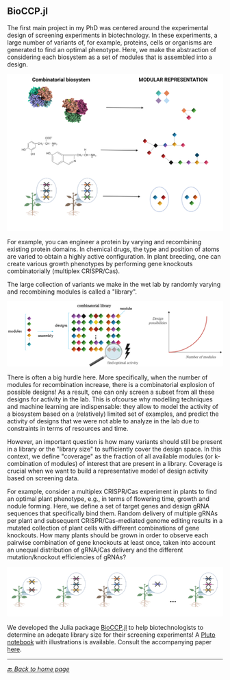 ## BioCCP.jl

The first main project in my PhD was centered around the experimental design of screening experiments in biotechnology. 
In these experiments, a large number of variants of, for example, proteins, cells or organisms are generated to find an optimal phenotype. 
Here, we make the abstraction of considering each biosystem as a set of modules that is assembled into a design. 

<p align="center">
  <img src="images/abstraction.png" width="600"/>
</p>

For example, you can engineer a protein by varying and recombining existing protein domains. 
In chemical drugs, the type and position of atoms are varied to obtain a highly active configuration.
In plant breeding, one can create various growth phenotypes by performing gene knockouts combinatorially (multiplex CRISPR/Cas).

The large collection of variants we make in the wet lab by randomly varying and recombining modules is called a "library". 

<p align="center">
  <img src="images/designgeneration.PNG" width="800"/>
</p>

There is often a big hurdle here. More specifically, when the number of modules for recombination increase, there is a combinatorial explosion of possible designs!
As a result, one can only screen a subset from all these designs for activity in the lab. This is ofcourse why modelling techniques and machine learning are indispensable: they allow to model the activity of a biosystem based on a (relatively) limited set of examples, and predict the activity of designs that we were not able to analyze in the lab due to constraints in terms of resources and time.

However, an important question is how many variants should still  be present in a library or the "library size" to sufficiently cover the design space. 
In this context, we define "coverage" as the fraction of all available modules (or k-combination of modules) of interest that are present in a library.
Coverage is crucial when we want to build a representative model of design activity based on screening data.

For example, consider a multiplex CRISPR/Cas experiment in plants to find an optimal plant phenotype, e.g., in terms of flowering time, growth and nodule forming. Here, we define a set of target genes and design gRNA sequences that specifically bind them. Random delivery of multiple gRNAs per plant and subsequent CRISPR/Cas-mediated genome editing results in a mutated collection of plant cells with different combinations of gene knockouts.
How many plants should be grown in order to observe each pairwise combination of gene knockouts at least once, taken into account an unequal distribution of gRNA/Cas delivery and the different mutation/knockout efficiencies of gRNAs?

<p align="center">
  <img src="images/knockouts.PNG" width="800"/>
</p>

We developed the Julia package [BioCCP.jl](https://github.com/kirstvh/BioCCP.jl) to help biotechnologists to determine an adeqate library size for their screening experiments!
A [Pluto notebook](https://kirstvh.github.io/BioCCP_Case_Study_html) with illustrations is available. Consult the accompanying paper [here](https://academic.oup.com/bioinformatics/article-abstract/38/4/1144/6425668?redirectedFrom=fulltext).

---------------------------
 
  [🔙 *Back to home page*](https://kirstvh.github.io)
